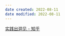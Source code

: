 ```yaml
---
date created: 2022-08-11
date modified: 2022-08-11
---
```

[实践出洞见 - 知乎](https://zhuanlan.zhihu.com/p/521844479)
